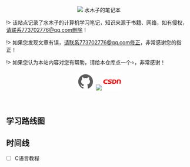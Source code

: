 <center>
<img id="index-logo" src="./res/img/logo.ico" /><span id="index-title">&nbsp;水木子的笔记本</span>
</center>

!> 该站点记录了水木子的计算机学习笔记，知识来源于书籍、网络，如有侵权，请联系773702776@qq.com删除！

!> 如果您发现文章有误，请联系773702776@qq.com修正，非常感谢您的指正！

!> 如果您认为本站内容对您有帮助，请给本仓库点一个⭐，非常感谢！

<center>
<a href="https://github.com/Lee-0o0"><img class="logo-img-item" src="./res/img/github.png" /></a>
<a href="https://gitee.com/lee-0o0"><img class="logo-img-item" src="./res/img/gitee.ico" /></a>
<a href="https://blog.csdn.net/qq_41261251"><img  class="logo-img-item" src="./res/img/csdn.png" /></a>
</center>

<center>
<br/><br/>
<span id="busuanzi_container_site_pv" style='display:none'>
    👀 本站总访问量：<span id="busuanzi_value_site_pv"></span> 次
</span>
<span id="busuanzi_container_site_uv" style='display:none'>
    | 🚴‍♂️ 本站总访客数：<span id="busuanzi_value_site_uv"></span> 人
</span>
</center>

## 学习路线图



## 时间线
- [ ] C语言教程